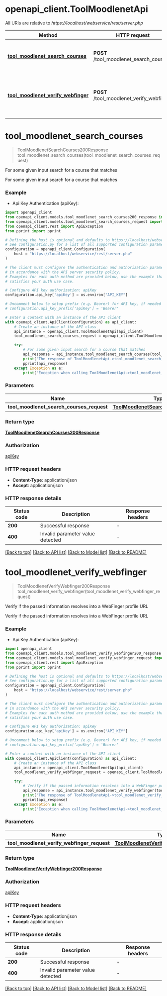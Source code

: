 # openapi_client.ToolMoodlenetApi

All URIs are relative to *https://localhost/webservice/rest/server.php*

Method | HTTP request | Description
------------- | ------------- | -------------
[**tool_moodlenet_search_courses**](ToolMoodlenetApi.md#tool_moodlenet_search_courses) | **POST** /tool_moodlenet_search_courses | For some given input search for a course that matches
[**tool_moodlenet_verify_webfinger**](ToolMoodlenetApi.md#tool_moodlenet_verify_webfinger) | **POST** /tool_moodlenet_verify_webfinger | Verify if the passed information resolves into a WebFinger profile URL


# **tool_moodlenet_search_courses**
> ToolMoodlenetSearchCourses200Response tool_moodlenet_search_courses(tool_moodlenet_search_courses_request)

For some given input search for a course that matches

For some given input search for a course that matches

### Example

* Api Key Authentication (apiKey):

```python
import openapi_client
from openapi_client.models.tool_moodlenet_search_courses200_response import ToolMoodlenetSearchCourses200Response
from openapi_client.models.tool_moodlenet_search_courses_request import ToolMoodlenetSearchCoursesRequest
from openapi_client.rest import ApiException
from pprint import pprint

# Defining the host is optional and defaults to https://localhost/webservice/rest/server.php
# See configuration.py for a list of all supported configuration parameters.
configuration = openapi_client.Configuration(
    host = "https://localhost/webservice/rest/server.php"
)

# The client must configure the authentication and authorization parameters
# in accordance with the API server security policy.
# Examples for each auth method are provided below, use the example that
# satisfies your auth use case.

# Configure API key authorization: apiKey
configuration.api_key['apiKey'] = os.environ["API_KEY"]

# Uncomment below to setup prefix (e.g. Bearer) for API key, if needed
# configuration.api_key_prefix['apiKey'] = 'Bearer'

# Enter a context with an instance of the API client
with openapi_client.ApiClient(configuration) as api_client:
    # Create an instance of the API class
    api_instance = openapi_client.ToolMoodlenetApi(api_client)
    tool_moodlenet_search_courses_request = openapi_client.ToolMoodlenetSearchCoursesRequest() # ToolMoodlenetSearchCoursesRequest | 

    try:
        # For some given input search for a course that matches
        api_response = api_instance.tool_moodlenet_search_courses(tool_moodlenet_search_courses_request)
        print("The response of ToolMoodlenetApi->tool_moodlenet_search_courses:\n")
        pprint(api_response)
    except Exception as e:
        print("Exception when calling ToolMoodlenetApi->tool_moodlenet_search_courses: %s\n" % e)
```



### Parameters


Name | Type | Description  | Notes
------------- | ------------- | ------------- | -------------
 **tool_moodlenet_search_courses_request** | [**ToolMoodlenetSearchCoursesRequest**](ToolMoodlenetSearchCoursesRequest.md)|  | 

### Return type

[**ToolMoodlenetSearchCourses200Response**](ToolMoodlenetSearchCourses200Response.md)

### Authorization

[apiKey](../README.md#apiKey)

### HTTP request headers

 - **Content-Type**: application/json
 - **Accept**: application/json

### HTTP response details

| Status code | Description | Response headers |
|-------------|-------------|------------------|
**200** | Successful response |  -  |
**400** | Invalid parameter value detected |  -  |

[[Back to top]](#) [[Back to API list]](../README.md#documentation-for-api-endpoints) [[Back to Model list]](../README.md#documentation-for-models) [[Back to README]](../README.md)

# **tool_moodlenet_verify_webfinger**
> ToolMoodlenetVerifyWebfinger200Response tool_moodlenet_verify_webfinger(tool_moodlenet_verify_webfinger_request)

Verify if the passed information resolves into a WebFinger profile URL

Verify if the passed information resolves into a WebFinger profile URL

### Example

* Api Key Authentication (apiKey):

```python
import openapi_client
from openapi_client.models.tool_moodlenet_verify_webfinger200_response import ToolMoodlenetVerifyWebfinger200Response
from openapi_client.models.tool_moodlenet_verify_webfinger_request import ToolMoodlenetVerifyWebfingerRequest
from openapi_client.rest import ApiException
from pprint import pprint

# Defining the host is optional and defaults to https://localhost/webservice/rest/server.php
# See configuration.py for a list of all supported configuration parameters.
configuration = openapi_client.Configuration(
    host = "https://localhost/webservice/rest/server.php"
)

# The client must configure the authentication and authorization parameters
# in accordance with the API server security policy.
# Examples for each auth method are provided below, use the example that
# satisfies your auth use case.

# Configure API key authorization: apiKey
configuration.api_key['apiKey'] = os.environ["API_KEY"]

# Uncomment below to setup prefix (e.g. Bearer) for API key, if needed
# configuration.api_key_prefix['apiKey'] = 'Bearer'

# Enter a context with an instance of the API client
with openapi_client.ApiClient(configuration) as api_client:
    # Create an instance of the API class
    api_instance = openapi_client.ToolMoodlenetApi(api_client)
    tool_moodlenet_verify_webfinger_request = openapi_client.ToolMoodlenetVerifyWebfingerRequest() # ToolMoodlenetVerifyWebfingerRequest | 

    try:
        # Verify if the passed information resolves into a WebFinger profile URL
        api_response = api_instance.tool_moodlenet_verify_webfinger(tool_moodlenet_verify_webfinger_request)
        print("The response of ToolMoodlenetApi->tool_moodlenet_verify_webfinger:\n")
        pprint(api_response)
    except Exception as e:
        print("Exception when calling ToolMoodlenetApi->tool_moodlenet_verify_webfinger: %s\n" % e)
```



### Parameters


Name | Type | Description  | Notes
------------- | ------------- | ------------- | -------------
 **tool_moodlenet_verify_webfinger_request** | [**ToolMoodlenetVerifyWebfingerRequest**](ToolMoodlenetVerifyWebfingerRequest.md)|  | 

### Return type

[**ToolMoodlenetVerifyWebfinger200Response**](ToolMoodlenetVerifyWebfinger200Response.md)

### Authorization

[apiKey](../README.md#apiKey)

### HTTP request headers

 - **Content-Type**: application/json
 - **Accept**: application/json

### HTTP response details

| Status code | Description | Response headers |
|-------------|-------------|------------------|
**200** | Successful response |  -  |
**400** | Invalid parameter value detected |  -  |

[[Back to top]](#) [[Back to API list]](../README.md#documentation-for-api-endpoints) [[Back to Model list]](../README.md#documentation-for-models) [[Back to README]](../README.md)

